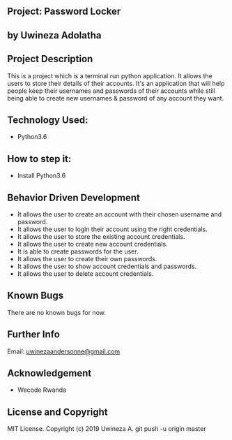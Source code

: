 ## Project: Password Locker

## by Uwineza Adolatha

## Project Description

This is a project which is a terminal run python application. It allows the users to store their details of their accounts.
It's an application that will help people keep their usernames and passwords of their accounts while still being able to create new usernames & password of any account they want.

## Technology Used:

- Python3.6

## How to step it:

- Install Python3.6

## Behavior Driven Development

- It allows the user to create an account with their chosen username and password.
- It allows the user to login their account using the right credentials.
- It allows the user to store the existing account credentials.
- It allows the user to create new account credentials.
- It is able to create passwords for the user.
- It allows the user to create their own passwords.
- It allows the user to show account credentials and passwords.
- It allows the user to delete account credentials.

## Known Bugs

There are no known bugs for now.

## Further Info

Email: uwinezaandersonne@gmail.com

## Acknowledgement

- Wecode Rwanda

## License and Copyright

MIT License. Copyright (c) 2019 Uwineza A.
git push -u origin master
